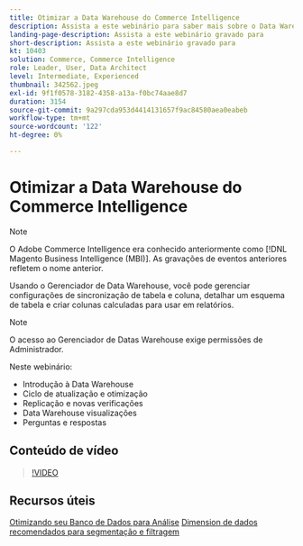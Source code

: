 ```yaml
---
title: Otimizar a Data Warehouse do Commerce Intelligence
description: Assista a este webinário para saber mais sobre o Data Warehouse Manager.
landing-page-description: Assista a este webinário gravado para
short-description: Assista a este webinário gravado para
kt: 10403
solution: Commerce, Commerce Intelligence
role: Leader, User, Data Architect
level: Intermediate, Experienced
thumbnail: 342562.jpeg
exl-id: 9f1f0578-3182-4358-a13a-f0bc74aae8d7
duration: 3154
source-git-commit: 9a297cda953d4414131657f9ac84580aea0eabeb
workflow-type: tm+mt
source-wordcount: '122'
ht-degree: 0%

---
```


# Otimizar a Data Warehouse do Commerce Intelligence

>[!NOTE]
>
>O Adobe Commerce Intelligence era conhecido anteriormente como [!DNL Magento Business Intelligence (MBI)]. As gravações de eventos anteriores refletem o nome anterior.

Usando o Gerenciador de Data Warehouse, você pode gerenciar configurações de sincronização de tabela e coluna, detalhar um esquema de tabela e criar colunas calculadas para usar em relatórios.

>[!NOTE]
>
>O acesso ao Gerenciador de Datas Warehouse exige permissões de Administrador.

Neste webinário:

- Introdução à Data Warehouse
- Ciclo de atualização e otimização
- Replicação e novas verificações
- Data Warehouse visualizações
- Perguntas e respostas

## Conteúdo de vídeo

>[!VIDEO](https://video.tv.adobe.com/v/342562?quality=12&learn=on)

## Recursos úteis

[Otimizando seu Banco de Dados para Análise](https://experienceleague.adobe.com/docs/commerce-business-intelligence/mbi/best-practices/data/opt-db-analysis.html?lang=pt-BR)
[Dimension de dados recomendados para segmentação e filtragem](https://experienceleague.adobe.com/docs/commerce-business-intelligence/mbi/best-practices/data/segment-filter.html?lang=pt-BR)
